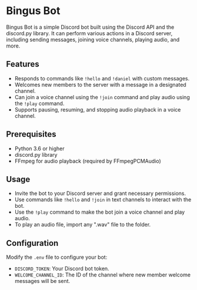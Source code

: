 # Bingus Bot

Bingus Bot is a simple Discord bot built using the Discord API and the discord.py library. It can perform various actions in a Discord server, including sending messages, joining voice channels, playing audio, and more.

## Features

- Responds to commands like `!hello` and `!daniel` with custom messages.
- Welcomes new members to the server with a message in a designated channel.
- Can join a voice channel using the `!join` command and play audio using the `!play` command.
- Supports pausing, resuming, and stopping audio playback in a voice channel.

## Prerequisites

- Python 3.6 or higher
- discord.py library
- FFmpeg for audio playback (required by FFmpegPCMAudio)

## Usage

- Invite the bot to your Discord server and grant necessary permissions.
- Use commands like `!hello` and `!join` in text channels to interact with the bot.
- Use the `!play` command to make the bot join a voice channel and play audio.
- To play an audio file, import any ".wav" file to the folder.

## Configuration

Modify the `.env` file to configure your bot:

- `DISCORD_TOKEN`: Your Discord bot token.
- `WELCOME_CHANNEL_ID`: The ID of the channel where new member welcome messages will be sent.
